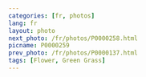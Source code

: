 ```yaml
---
categories: [fr, photos]
lang: fr
layout: photo
next_photo: /fr/photos/P0000258.html
picname: P0000259
prev_photo: /fr/photos/P0000137.html
tags: [Flower, Green Grass]
---
```

